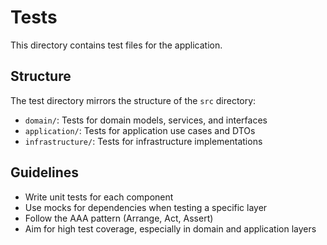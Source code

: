 # Tests

This directory contains test files for the application.

## Structure

The test directory mirrors the structure of the `src` directory:

- `domain/`: Tests for domain models, services, and interfaces
- `application/`: Tests for application use cases and DTOs
- `infrastructure/`: Tests for infrastructure implementations

## Guidelines

- Write unit tests for each component
- Use mocks for dependencies when testing a specific layer
- Follow the AAA pattern (Arrange, Act, Assert)
- Aim for high test coverage, especially in domain and application layers
